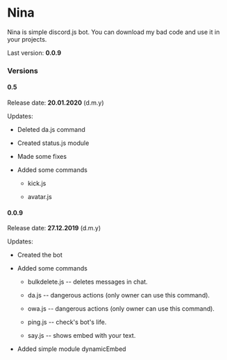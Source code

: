 # Nina

Nina is simple discord.js bot. You can download my bad code and use it in your projects.

Last version: **0.0.9**

### Versions

#### **0.5**

Release date: **20.01.2020** (d.m.y)

Updates:

* Deleted da.js command

* Created status.js module

* Made some fixes

* Added some commands

  * kick.js
  
  * avatar.js

#### **0.0.9**

Release date: **27.12.2019** (d.m.y)

Updates:

* Created the bot

* Added some commands

  * bulkdelete.js  -- deletes messages in chat.

  * da.js -- dangerous actions (only owner can use this command).

  * owa.js -- dangerous actions (only owner can use this command).

  * ping.js -- check's bot's life.

  * say.js -- shows embed with your text.

* Added simple module dynamicEmbed
